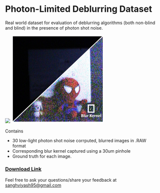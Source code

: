 # Photon-Limited Deblurring Dataset
Real world dataset for evaluation of deblurring algorithms (both non-blind and blind) in the presence of photon shot noise. 

<img src="docs/imaging_setup.png" width=500/> <img src="docs/imaging_setup.jpg" width=300/>


Contains 
<ul> 
      <li>30 low-light photon shot noise corrputed, blurred images in .RAW format</li>
      <li>Corresponding blur kernel captured using a 30um pinhole</li>
      <li>Ground truth for each image.</li> 
</ul>

### [Download Link](https://1drv.ms/u/s!AjMYTt_aGQ9-hH_myp4irQREzX3K?e=NwARXc)


Feel free to ask your questions/share your feedback at sanghviyash95@gmail.com
